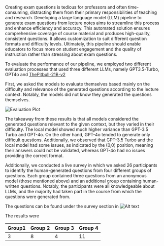 Creating exam questions is tedious for professors and often time-consuming, distracting them from their primary responsibilities of teaching and research. Developing a large language model (LLM) pipeline to generate exam questions from lecture notes aims to streamline this process and enhance efficiency and accuracy. This automated solution ensures comprehensive coverage of course material and produces high-quality, consistent questions. It allows customization to suit different question formats and difficulty levels. Ultimately, this pipeline should enable educators to focus more on student engagement and the quality of instruction rather than stressing about exam questions.

To evaluate the performance of our pipeline, we employed two different evaluation processes that used three different LLMs, namely GPT3.5-Turbo, GPT4o and [ThePitbull-21B-v2](https://huggingface.co/fblgit/UNA-ThePitbull-21.4B-v2)

First, we asked the models to evaluate themselves based mainly on the difficulty and relevance of the generated questions according to the lecture context. Notably, the models did not know they generated the questions themselves.

![Evaluation Plot](https://github.com/MohammadSakhnini/nlp_project/blob/main/poster/figures/eval_plot.png?raw=true)

The takeaway from these results is that all models considered the generated questions relevant to the given context, but they varied in their difficulty. The local model showed much higher variance than GPT-3.5 Turbo and GPT-4o. On the other hand, GPT-4o tended to generate only difficult questions. Additionally, we observed that GPT-3.5 Turbo and the local model had some issues, as indicated by the (0,0) position, meaning their answers could not be validated, whereas GPT-4o had no issues providing the correct format.

Additionally, we conducted a live survey in which we asked 26 participants to identify the human-generated questions from four different groups of questions. Each group contained three questions from an anonymous model (those mentioned above) and an additional group containing human-written questions. Notably, the participants were all knowledgeable about LLMs, and the majority had taken part in the course from which the questions were generated from.

The questions can be found under the survey section in ![Alt text]()

The results were

| Group1  | Group 2 | Group 3 | Group 4 |
|---------|---------|---------|---------|
| 3       | 8       | 4       | 11      |


